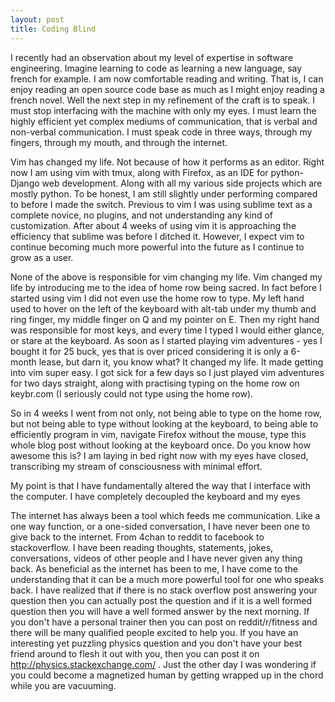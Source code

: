```yaml
---
layout: post
title: Coding Blind
---
```


I recently had an observation about my level of expertise in software engineering. Imagine learning to code as learning a new language, say french for example. I am now comfortable reading and writing. That is, I can enjoy reading an open source code base as much as I might enjoy reading a french novel. Well the next
step in my refinement of the craft is to speak. I must stop interfacing with the machine with only my eyes. I must learn the highly efficient yet complex mediums of communication,
that is verbal and non-verbal communication. I must speak code in three ways, through my fingers, through my mouth, and through the internet. 

Vim has changed my life. Not because of how it performs as an editor. Right now I am using vim with tmux, along with Firefox, as an IDE for python-Django web development.
Along with all my various side projects which are mostly python. To be honest, I am still slightly under performing compared to before I made the switch. Previous to vim I was 
using sublime text as a complete novice, no plugins, and not understanding any kind of customization. After about 4 weeks of using vim it is approaching the efficiency that
sublime was before I ditched it. However, I expect vim to continue becoming much more powerful into the future as I continue to grow as a user. 

None of the above is responsible for vim changing my life. Vim changed my life by introducing me to the idea of home row being sacred. In fact before I started using vim I 
did not even use the home row to type. My left hand used to hover on the left of the keyboard with alt-tab under my thumb and ring finger, my middle finger on Q and my pointer
on E. Then my right hand was responsible for most keys, and every time I typed I would either glance, or stare at the keyboard. As soon as I started playing vim adventures -
yes I bought it for 25 buck, yes that is over priced considering it is only a 6-month lease, but darn it, you know what? It changed my life. It made getting into vim super
easy. I got sick for a few days so I just played vim adventures for two days straight, along with practising typing on the home row on keybr.com (I seriously could not type
using the home row). 

So in 4 weeks I went from not only, not being able to type on the home row, but not being able to type without looking at the keyboard, to being able to efficiently program 
in vim, navigate Firefox without the mouse, type this whole blog post without looking at the keyboard once. Do you know how awesome this is? I am laying in bed right now
with my eyes have closed, transcribing my stream of consciousness with minimal effort. 

My point is that I have fundamentally altered the way that I interface with the computer. I have completely decoupled the keyboard and my eyes

The internet has always been a tool which feeds me communication. Like a one way function, or a one-sided conversation, I have never been one to give back to the internet. 
From 4chan to reddit to facebook to stackoverflow. I have been reading thoughts, statements, jokes, conversations, videos of other people and I have never given any thing back.
As beneficial as the internet has been to me, I have come to the understanding that it can be a much more powerful tool for one who speaks back. I have realized that if there is 
no stack overflow post answering your question then you can actually post the question and if it is a well formed question then you will have a well formed answer by the next
morning. If you don't have a personal trainer then you can post on reddit/r/fitness and there will be many qualified people excited to help you. If you have an interesting yet 
puzzling physics question and you don't have your best friend around to flesh it out with you, then you can post it on http://physics.stackexchange.com/ . Just the other day 
I was wondering if you could become a magnetized human by getting wrapped up in the chord while you are vacuuming.

